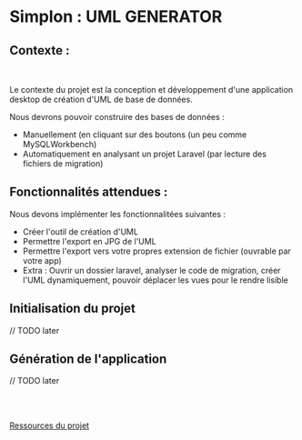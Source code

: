 # Simplon : UML GENERATOR

## Contexte :

<br>

Le contexte du projet est la conception et développement d'une application desktop de création d'UML de base de données.

Nous devrons pouvoir construire des bases de données :

- Manuellement (en cliquant sur des boutons (un peu comme MySQLWorkbench)
- Automatiquement en analysant un projet Laravel (par lecture des fichiers de migration)

## Fonctionnalités attendues :

Nous devons implémenter les fonctionnalitées suivantes : 

- Créer l'outil de création d'UML
- Permettre l'export en JPG de l'UML
- Permettre l'export vers votre propres extension de fichier (ouvrable par votre app)
- Extra : Ouvrir un dossier laravel, analyser le code de migration, créer l'UML dynamiquement, pouvoir déplacer les vues pour le rendre lisible

## Initialisation du projet

// TODO later

## Génération de l'application


// TODO later 


<br> <br>

<a href="https://github.com/Darylabrador/Simplon_UML_GENERATOR/tree/ressources"> Ressources du projet </a>